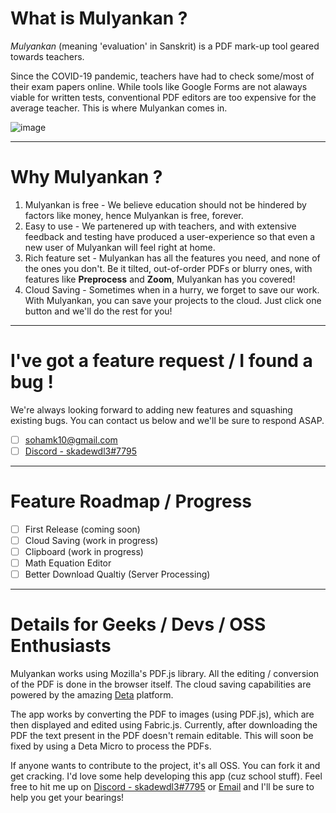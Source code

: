 # What is Mulyankan ?

_Mulyankan_ (meaning 'evaluation' in Sanskrit) is a PDF mark-up tool geared towards teachers.

Since the COVID-19 pandemic, teachers have had to check some/most of their exam papers online. While tools like Google Forms are not alaways viable for written tests,
conventional PDF editors are too expensive for the average teacher. This is where Mulyankan comes in.

![image](https://user-images.githubusercontent.com/43989259/202834454-d5f8d58d-0f5a-40f8-81dc-06510a2bf11d.png)

___________________________________________________________________________________________________

# Why Mulyankan ?

1. Mulyankan is free - We believe education should not be hindered by factors like money, hence Mulyankan is free, forever.
2. Easy to use - We partenered up with teachers, and with extensive feedback and testing have produced a user-experience so that even a new user of Mulyankan will feel right at home.
3. Rich feature set - Mulyankan has all the features you need, and none of the ones you don't. Be it tilted, out-of-order PDFs or blurry ones, with features like **Preprocess** and **Zoom**, Mulyankan has you covered!
4. Cloud Saving - Sometimes when in a hurry, we forget to save our work. With Mulyankan, you can save your projects to the cloud. Just click one button and we'll do the rest for you!

____________________________________________________________________________________________________

# I've got a feature request / I found a bug !

We're always looking forward to adding new features and squashing existing bugs. You can contact us below and we'll be sure to respond ASAP.
- [ ] [sohamk10@gmail.com](mailto:sohamk10@gmail.com)
- [ ] [Discord - skadewdl3#7795](https://discord.com/users/skadewdl3#7795)

_____________________________________________________________________________________________________

# Feature Roadmap / Progress

- [ ] First Release (coming soon)
- [ ] Cloud Saving (work in progress)
- [ ] Clipboard (work in progress)
- [ ] Math Equation Editor
- [ ] Better Download Qualtiy (Server Processing)

______________________________________________________________________________________________________

# Details for Geeks / Devs / OSS Enthusiasts 

Mulyankan works using Mozilla's PDF.js library. All the editing / conversion of the PDF is done in the browser itself. The cloud saving capabilities are powered by the amazing [Deta](https://deta.sh) platform.

The app works by converting the PDF to images (using PDF.js), which are then displayed and edited using Fabric.js. Currently, after downloading the PDF the text present in the PDF doesn't remain editable.
This will soon be fixed by using a Deta Micro to process the PDFs.

If anyone wants to contribute to the project, it's all OSS. You can fork it and get cracking. I'd love some help developing this app (cuz school stuff).
Feel free to hit me up on [Discord - skadewdl3#7795](https://discord.com/users/skadewdl3#7795) or [Email](mailto:sohamk10@gmail.com) and I'll be sure to help you get your bearings!
